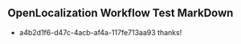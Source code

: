 ## OpenLocalization Workflow Test MarkDown
* a4b2d1f6-d47c-4acb-af4a-117fe713aa93 thanks!

<!--HONumber=Sep16_HO1-->


